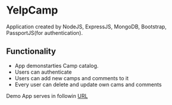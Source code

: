 # YelpCamp
Application created by NodeJS, ExpressJS, MongoDB, Bootstrap, PassportJS(for authentication).

## Functionality
* App demonstarties Camp catalog. 
* Users can authenticate
* Users can add new camps and comments to it
* Every user can delete and update own cams and comments

Demo App serves in followin [URL](https://arcane-harbor-95245.herokuapp.com/)
